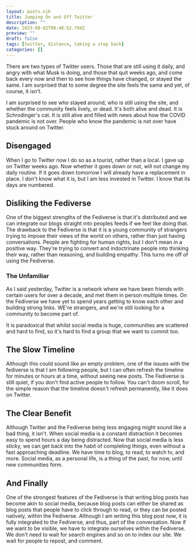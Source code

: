 ```yaml
---
layout: posts.njk
title: Jumping On and Off Twitter
description: ""
date: 2023-08-02T08:48:52.794Z
preview: ""
draft: false 
tags: [twitter, distance, taking a step back]
categories: []
---
```


There are two types of Twitter users. Those that are still using it daily, and angry with what Musk is doing, and those that quit weeks ago, and come back every now and then to see how things have changed, or stayed the same. I am surprised that to some degree the site feels the same and yet, of course, it isn't.

I am surprised to see who stayed around, who is still using the site, and whether the community feels lively, or dead. It's both alive and dead. It is Schrodinger's cat. It is still alive and filled with news about how the COVID pandemic is not over. People who know the pandemic is not over have stuck around on Twitter.

## Disengaged

When I go to Twitter now I do so as a tourist, rather than a local. I gave up on Twitter weeks ago. Now whether it goes down or not, will not change my daily routine. If it goes down tomorrow I will already have a replacement in place. I don't know what it is, but I am less invested in Twitter. I know that its days are numbered.

## Disliking the Fediverse

One of the biggest strengths of the Fediverse is that it's distributed and we can integrate our blogs straight into peoples feeds if we feel like doing that. The drawback to the Fediverse is that it is a young community of strangers trying to impose their views of the world on others, rather than just having conversations. People are fighting for human rights, but I don't mean in a positive way. They're trying to convert and indoctrinate people into thinking their way, rather than reasoning, and building empathy. This turns me off of using the Fediverse.

### The Unfamiliar

As I said yesterday, Twitter is a network where we have been friends with certain users for over a decade, and met them in person multiple times. On the Fediverse we have yet to spend years getting to know each other and building strong links. WE're strangers, and we're still looking for a community to become part of.

It is paradoxical that whilst social media is huge, communities are scattered and hard to find, so it's hard to find a group that we want to commit too.

## The Slow Timeline

Although this could sound like an empty problem, one of the issues with the fediverse is that I am following people, but I can often refresh the timeline for minutes or hours at a time, without seeing new posts. The Fediverse is still quiet, if you don't find active people to follow. You can't doom scroll, for the simple reason that the timeline doesn't refresh permanently, like it does on Twitter.

## The Clear Benefit

Although Twitter and the Fediverse being less engaging might sound like a bad thing, it isn't. When social media is a constant distraction it becomes easy to spend hours a day being distracted. Now that social media is less sticky, we can get back into the habit of completing things, even without a fast approaching deadline. We have time to blog, to read, to watch tv, and more. Social media, as a personal life, is a thing of the past, for now, until new communities form. 

## And Finally

One of the strongest features of the Fediverse is that writing blog posts has become akin to social media, because blog posts can either be shared as blog posts that people have to click through to read, or they can be posted natively, within the Fediverse. Although I am writing this blog post now, it is fully integrated to the Fediverse, and thus, part of the conversation. Now if we want to be visible, we have to integrate ourselves within the Fediverse. We don't need to wait for search engines and so on to index our site. We wait for people to repost, and comment.
